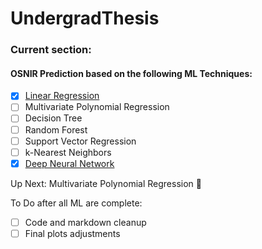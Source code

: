 # UndergradThesis

### Current section:
#### OSNIR Prediction based on the following ML Techniques:

- [x] [Linear Regression](/Machine%20Learning%20Techniques/Linear%20Regression/OSNIR_Linear_Regression.ipynb)
- [ ] Multivariate Polynomial Regression
- [ ] Decision Tree
- [ ] Random Forest
- [ ] Support Vector Regression
- [ ] k-Nearest Neighbors
- [x] [Deep Neural Network](/Machine%20Learning%20Techniques/Neural%20Network/OSNIR_NN%20draft%20copy.ipynb)

Up Next: Multivariate Polynomial Regression :robot:

To Do after all ML are complete:
- [ ] Code and markdown cleanup
- [ ] Final plots adjustments
